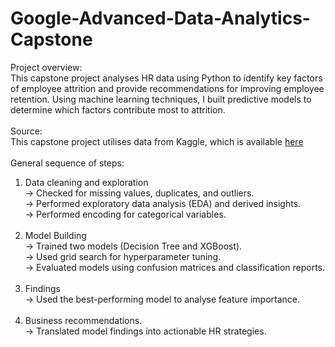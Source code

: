 # Google-Advanced-Data-Analytics-Capstone
Project overview: <br>
This capstone project analyses HR data using Python to identify key factors of employee attrition and provide recommendations for improving employee retention. Using machine learning techniques, I built predictive models to determine which factors contribute most to attrition. <br> <br>
Source: <br>
This capstone project utilises data from Kaggle, which is available [here](https://www.kaggle.com/datasets/mfaisalqureshi/hr-analytics-and-job-prediction/data)
<br><br>
General sequence of steps: <br> 
1) Data cleaning and exploration <br>
→ Checked for missing values, duplicates, and outliers. <br>
→ Performed exploratory data analysis (EDA) and derived insights. <br>
→ Performed encoding for categorical variables. <br> <br>
2) Model Building <br>
→ Trained two models (Decision Tree and XGBoost). <br>
→ Used grid search for hyperparameter tuning. <br>
→ Evaluated models using confusion matrices and classification reports. <br> <br>
3) Findings <br>
→ Used the best-performing model to analyse feature importance. <br> <br>
4) Business recommendations. <br>
→ Translated model findings into actionable HR strategies.
